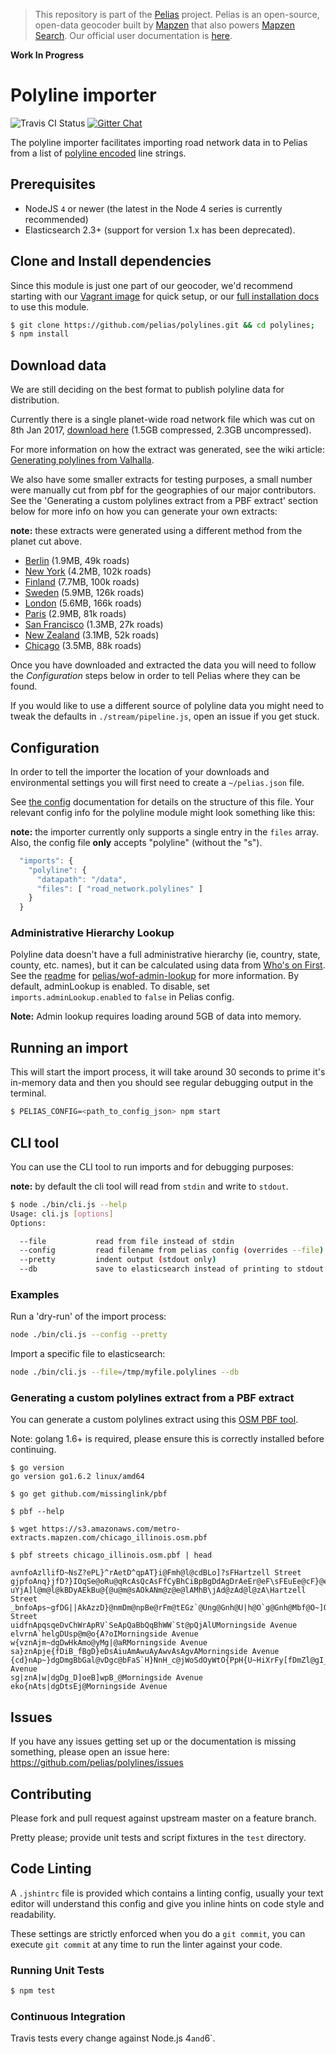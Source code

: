 > This repository is part of the [Pelias](https://github.com/pelias/pelias) project. Pelias is an open-source, open-data geocoder built by [Mapzen](https://www.mapzen.com/) that also powers [Mapzen Search](https://mapzen.com/projects/search). Our official user documentation is [here](https://mapzen.com/documentation/search/).

**Work In Progress**

# Polyline importer

![Travis CI Status](https://travis-ci.org/pelias/polylines.svg)
[![Gitter Chat](https://badges.gitter.im/pelias/pelias.svg)](https://gitter.im/pelias/pelias?utm_source=badge&utm_medium=badge&utm_campaign=pr-badge)

The polyline importer facilitates importing road network data in to Pelias from a list of [polyline encoded](https://developers.google.com/maps/documentation/utilities/polylinealgorithm) line strings.

## Prerequisites

* NodeJS `4` or newer (the latest in the Node 4 series is currently recommended)
* Elasticsearch 2.3+ (support for version 1.x has been deprecated).

## Clone and Install dependencies

Since this module is just one part of our geocoder, we'd recommend starting with our [Vagrant image](https://github.com/pelias/vagrant) for quick setup, or our [full installation docs](https://github.com/pelias/pelias-doc/blob/master/installing.md) to use this module.

```bash
$ git clone https://github.com/pelias/polylines.git && cd polylines;
$ npm install
```

## Download data

We are still deciding on the best format to publish polyline data for distribution.

Currently there is a single planet-wide road network file which was cut on 8th Jan 2017, [download here](https://s3.amazonaws.com/pelias-data/poylines/road_network.gz) (1.5GB compressed, 2.3GB uncompressed).

For more information on how the extract was generated, see the wiki article: [Generating polylines from Valhalla](https://github.com/pelias/polylines/wiki/Generating-polylines-from-Valhalla).

We also have some smaller extracts for testing purposes, a small number were manually cut from pbf for the geographies of our major contributors. See the 'Generating a custom polylines extract from a PBF extract' section below for more info on how you can generate your own extracts:

**note:** these extracts were generated using a different method from the planet cut above.

- [Berlin](https://s3.amazonaws.com/pelias-data/poylines/berlin.gz) (1.9MB, 49k roads)
- [New York](https://s3.amazonaws.com/pelias-data/poylines/new_york.gz) (4.2MB, 102k roads)
- [Finland](https://s3.amazonaws.com/pelias-data/poylines/finland.gz) (7.7MB, 100k roads)
- [Sweden](https://s3.amazonaws.com/pelias-data/poylines/sweden.gz) (5.9MB, 126k roads)
- [London](https://s3.amazonaws.com/pelias-data/poylines/london.gz) (5.6MB, 166k roads)
- [Paris](https://s3.amazonaws.com/pelias-data/poylines/paris.gz) (2.9MB, 81k roads)
- [San Francisco](https://s3.amazonaws.com/pelias-data/poylines/san_francisco.gz) (1.3MB, 27k roads)
- [New Zealand](https://s3.amazonaws.com/pelias-data/poylines/new_zealand.gz) (3.1MB, 52k roads)
- [Chicago](https://s3.amazonaws.com/pelias-data/poylines/chicago.gz) (3.5MB, 88k roads)

Once you have downloaded and extracted the data you will need to follow the *Configuration* steps below in order to tell Pelias where they can be found.

If you would like to use a different source of polyline data you might need to tweak the defaults in `./stream/pipeline.js`, open an issue if you get stuck.

## Configuration

In order to tell the importer the location of your downloads and environmental settings you will first need to create a `~/pelias.json` file.

See [the config](https://github.com/pelias/config) documentation for details on the structure of this file. Your relevant config info for the polyline module might look something like this:

**note:** the importer currently only supports a single entry in the `files` array. Also, the config file **only** accepts "polyline" (without the "s").

```javascript
  "imports": {
    "polyline": {
      "datapath": "/data",
      "files": [ "road_network.polylines" ]
    }
  }
```

### Administrative Hierarchy Lookup

Polyline data doesn't have a full administrative hierarchy (ie, country, state,
county, etc. names), but it can be calculated using data from [Who's on
First](http://whosonfirst.mapzen.com/). See the [readme](https://github.com/pelias/wof-admin-lookup/blob/master/README.md)
for [pelias/wof-admin-lookup](https://github.com/pelias/wof-admin-lookup) for more information.  By default,
adminLookup is enabled.  To disable, set `imports.adminLookup.enabled` to `false` in Pelias config.

**Note:** Admin lookup requires loading around 5GB of data into memory.

## Running an import

This will start the import process, it will take around 30 seconds to prime it's in-memory data and then you should see regular debugging output in the terminal.

```bash
$ PELIAS_CONFIG=<path_to_config_json> npm start
```

## CLI tool

You can use the CLI tool to run imports and for debugging purposes:

**note:** by default the cli tool will read from `stdin` and write to `stdout`.

```bash
$ node ./bin/cli.js --help
Usage: cli.js [options]
Options:

  --file           read from file instead of stdin
  --config         read filename from pelias config (overrides --file)
  --pretty         indent output (stdout only)
  --db             save to elasticsearch instead of printing to stdout

```

### Examples

Run a 'dry-run' of the import process:

```bash
node ./bin/cli.js --config --pretty
```

Import a specific file to elasticsearch:

```bash
node ./bin/cli.js --file=/tmp/myfile.polylines --db
```

### Generating a custom polylines extract from a PBF extract

You can generate a custom polylines extract using this [OSM PBF tool](https://github.com/missinglink/pbf).

Note: golang 1.6+ is required, please ensure this is correctly installed before continuing.

```
$ go version
go version go1.6.2 linux/amd64

$ go get github.com/missinglink/pbf

$ pbf --help

$ wget https://s3.amazonaws.com/metro-extracts.mapzen.com/chicago_illinois.osm.pbf

$ pbf streets chicago_illinois.osm.pbf | head

avnfoAzllifD~NsZ?ePL}^rAetD^qpAT}i@Fmh@l@cdBLo]?sFHartzell Street
gjpfoAnq}jfD?}IOqSe@oRu@qRcAsQcAsFfCyBhCiBpBgDdAgDrAeEr@eF\sFEuEe@cF}@eEsAiCiBgD?uYjA]l@m@l@kBDyAEkBu@{@u@m@sAOkANm@z@e@lAMhB\jAd@zAd@l@zA\Hartzell Street
_bnfoAps~gfDG||AkAzzD}@nmDm@npBe@rFm@tEGz`@Ung@Gnh@U|h@O`g@Gnh@Mbf@O~]O`GHartzell Street
uidfnApqsqeDvChWrApRV`SeApQaBbQqBhWW`St@pQjAlUMorningside Avenue
elvrnA`helgDUsp@m@o{A?oIMorningside Avenue
w{vznAjm~dgDwHkAmo@yMg|@aRMorningside Avenue
sa}znApje{fDiB_fBgD}eDsAiuAmAwuAyAwvAsAgvAMorningside Avenue
{cd}nAp~}dgDmgBbGal@vDgc@bFaS`H}NnH_c@jWoSdOyWtO{PpH{U~HiXrFy[fDmZl@gI_@_IyAyGyC}J{KeEmIMorningside Avenue
sg|znA|w|dgDg_D]oeB]wpB_@Morningside Avenue
eko{nAts|dgDtsEj@Morningside Avenue
```

## Issues

If you have any issues getting set up or the documentation is missing something, please open an issue here: https://github.com/pelias/polylines/issues

## Contributing

Please fork and pull request against upstream master on a feature branch.

Pretty please; provide unit tests and script fixtures in the `test` directory.

## Code Linting

A `.jshintrc` file is provided which contains a linting config, usually your text editor will understand this config and give you inline hints on code style and readability.

These settings are strictly enforced when you do a `git commit`, you can execute `git commit` at any time to run the linter against your code.

### Running Unit Tests

```bash
$ npm test
```

### Continuous Integration

Travis tests every change against Node.js 4` and `6`.
